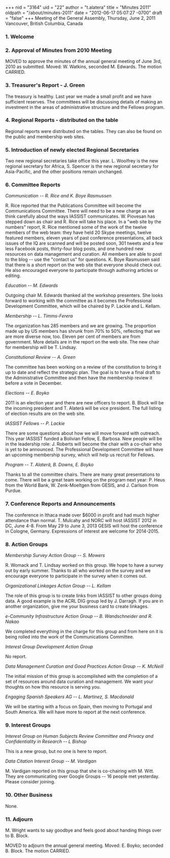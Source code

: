 +++
nid = "3164"
uid = "22"
author = "t.alatera"
title = "Minutes 2011"
oldpath = "/about/minutes-2011"
date = "2012-06-17 05:07:27 -0700"
draft = "false"
+++
Meeting of the General Assembly, Thursday, June 2, 2011 Vancouver,
British Columbia, Canada

### 1. Welcome

### 2. Approval of Minutes from 2010 Meeting

MOVED to approve the minutes of the annual general meeting of June 3rd,
2010 as submitted. Moved: W. Watkins, seconded M. Edwards. The motion
CARRIED.

### 3. Treasurer's Report - J. Green

The treasury is healthy. Last year we made a small profit and we have
sufficient reserves. The committees will be discussing details of making
an investment in the areas of administrative structure and the Fellows
program.

### 4. Regional Reports - distributed on the table

Regional reports were distributed on the tables. They can also be found
on the public and membership web sites.

### 5. Introduction of newly elected Regional Secretaries

Two new regional secretaries take office this year. L. Woolfrey is the
new regional secretary for Africa, S. Spencer is the new regional
secretary for Asia-Pacific, and the other positions remain unchanged.

### 6. Committee Reports

*Communication -- R. Rice and K. Boye Rasmussen*

R. Rice reported that the Publications Committee will become the
Communications Committee. There will need to be a new charge as we think
carefully about the ways IASSIST communicates. W. Piovesan has stepped
down as chair and R. Rice will take his place. In a "web site by the
numbers" report, R. Rice mentioned some of the work of the twelve
members of the web team: they have held 20 Skype meetings, twelve
featured members, eleven years of past conference presentations, all
back issues of the IQ are scanned and will be posted soon, 301 tweets
and a few less Facebook posts, thirty-four blog posts, and one hundred
new resources on data management and curation. All members are able to
post to the blog -- use the "contact us" for questions. K. Boye
Rasmussen said that there is a short report on the web site that
everyone should check out. He also encouraged everyone to participate
through authoring articles or editing.

*Education -- M. Edwards*

Outgoing chair M. Edwards thanked all the workshop presenters. She looks
forward to working with the committee as it becomes the Professional
Development Committee, which will be chaired by P. Lackie and L. Kellam.

*Membership -- L. Timms-Ferera*

The organization has 285 members and we are growing. The proportion made
up by US members has shrunk from 70% to 50%, reflecting that we are more
diverse now, too. Eleven per cent of members are from government. More
details are in the report on the web site. The new chair for membership
will be T. Lindsay.

*Constitutional Review -- A. Green*

The committee has been working on a review of the constitution to bring
it up to date and reflect the strategic plan. The goal is to have a
final draft to the Administrative Committee and then have the membership
review it before a vote in December.

*Elections -- E. Boyko*

2011 is an election year and there are new officers to report. B. Block
will be the incoming president and T. Alaterä will be vice president.
The full listing of election results are on the web site.

*IASSIST Fellows -- P. Lackie*

There are some questions about how we will move forward with outreach.
This year IASSIST funded a Bolivian Fellow, E. Barbosa. New people will
be in the leadership role: J. Roberts will become the chair with a
co-chair who is yet to be announced. The Professional Development
Committee will have an upcoming membership survey, which will help us
recruit for Fellows.

*Program -- T. Alaterä, B. Downs, E. Boyko*

Thanks to all the committee chairs. There are many great presentations
to come. There will be a great team working on the program next year: P.
Heus from the World Bank, W. Zenk-Moeltgen from GESIS, and J. Carlson
from Purdue.

### 7. Conference Reports and Announcements

The conference in Ithaca made over $6000 in profit and had much higher
attendance than normal. T. Mulcahy and NORC will host IASSIST 2012 in
DC, June 4-8. From May 29 to June 3, 2013 GESIS will host the conference
in Cologne, Germany. Expressions of interest are welcome for 2014-2015.

### 8. Action Groups

*Membership Survey Action Group -- S. Mowers*

R. Womack and T. Lindsay worked on this group. We hope to have a survey
out by early summer. Thanks to all who worked on the survey and we
encourage everyone to participate in the survey when it comes out.

*Organizational Linkages Action Group -- L. Kellam*

The role of this group is to create links from IASSIST to other groups
doing data. A good example is the ACRL DIG group led by J. Darragh. If
you are in another organization, give me your business card to create
linkages.

*e-Community Infrastructure Action Group -- B. Wandschneider and R.
Nakao*

We completed everything in the charge for this group and from here on it
is being rolled into the work of the Communications Committee.

*Interest Group Development Action Group*

No report.

*Data Management Curation and Good Practices Action Group -- K. McNeill*

The initial mission of this group is accomplished with the completion of
a set of resources around data curation and management. We want your
thoughts on how this resource is serving you.

*Engaging Spanish Speakers AG -- L. Martinez, S. Macdonald*

We will be starting with a focus on Spain, then moving to Portugal and
South America. We will have more to report at the next conference.

### 9. Interest Groups

*Interest Group on Human Subjects Review Committee and Privacy and
Confidentiality in Research -- L Bishop*

This is a new group, but no one is here to report.

*Data Citation Interest Group -- M. Vardigan*

M. Vardigan reported on this group that she is co-chairing with M. Witt.
They are communicating over Google Groups -- 16 people met yesterday.
Please consider joining.

### 10. Other Business

None.

### 11. Adjourn

M. Wright wants to say goodbye and feels good about handing things over
to B. Block.

MOVED to adjourn the annual general meeting.
Moved: E. Boyko; seconded B. Block. The motion CARRIED.
